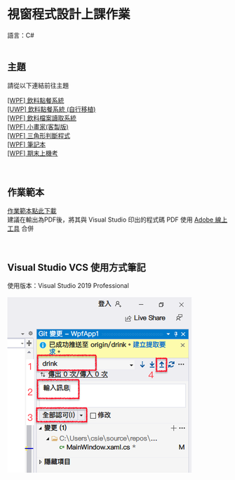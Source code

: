 <h1> 視窗程式設計上課作業 </h1>
語言：C#
<br><br>
<h2>主題</h2>
<pre>請從以下連結前往主題</pre>
<a href="https://github.com/iambjlu/CS_Class/tree/master/drink"> [WPF] 飲料點餐系統 </a><br>
<a href="https://github.com/iambjlu/CS_Class/tree/master/drink_UWP"> [UWP] 飲料點餐系統 (自行移植) </a><br>
<a href="https://github.com/iambjlu/CS_Class/tree/master/Wpf_File"> [WPF] 飲料檔案讀取系統 </a><br>
<a href="https://github.com/iambjlu/CS_Class/tree/master/Wpf_Paint"> [WPF] 小畫家(客製版) </a><br>
<a href="https://github.com/iambjlu/CS_class/tree/master/Triangle"> [WPF] 三角形判斷程式 </a><br>
<a href="https://github.com/iambjlu/CS_class/tree/master/TheNoteBook"> [WPF] 筆記本 </a><br>
<a href="https://github.com/iambjlu/CS_class/tree/master/FinalTest"> [WPF] 期末上機考 </a><br>
<br><br>
<h2>作業範本</h2>
<a href="https://github.com/iambjlu/CS_class/raw/master/Readme_src/1101020.docx" target="_blank" download>作業範本點此下載</a><br>
建議在輸出為PDF後，將其與 Visual Studio 印出的程式碼 PDF 使用 <a href="https://www.adobe.com/tw/acrobat/online/merge-pdf.html" target="_blank">Adobe 線上工具</a> 合併
<br><br><br>
<h2>Visual Studio VCS 使用方式筆記</h2>
使用版本：Visual Studio 2019 Professional<br><br>
<img src="https://github.com/iambjlu/CS_class/blob/master/Readme_src/vcs_guide_1100928.png?raw=true"></img>
